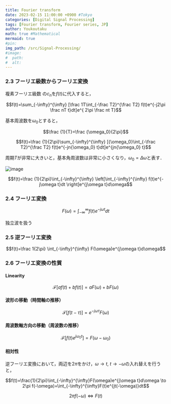 ```yaml
---
title: Fourier transform
date: 2023-02-15 11:00:00 +0900 #Tokyo
categories: [Digital Signal Processing]
tags: [Fourier transform, Fourier series, JP]
author: Youkoutaku
math: true #Mathematical
mermaid: true
#pin:
img_path: /src/Signal-Processing/
#image:
#  path:
#  alt:
---
```


### 2.3 フーリエ級数からフーリエ変換

複素フーリエ級数 の$c_n$を$f(t)$に代入すると，

$$f(t)=\sum_{-\infty}^{\infty} [\frac 1T\int_{-\frac T2}^{\frac T2} f(t)e^{-j2\pi \frac nT t}dt]e^{ 2\pi \frac nt T}$$

基本周波数を$\omega_0$とすると，

$$\frac {1}{T}=\frac {\omega_0}{2\pi}$$

$$f(t)=\frac {1}{2\pi}\sum_{-\infty}^{\infty} [{\omega_0}\int_{-\frac T2}^{\frac T2} f(t)e^{-jn{\omega_0} t}dt]e^{jn{\omega_0} t}$$

周期$T$が非常に大きいと，基本角周波数は非常に小さくなり，$\omega_0= {\Delta} \omega$と表す．

![image](20230210212523.png)

$$f(t)=\frac {1}{2\pi}\int_{-\infty}^{\infty} \left[\int_{-\infty}^{\infty} f(t)e^{-j\omega t}dt \right]e^{j\omega t}d\omega$$

### 2.4 フーリエ変換

$$F(\omega)=\int_{-\infty}^{\infty} f(t)e^{-j\omega t}dt$$

独立波を扱う

### 2.5 逆フーリエ変換

$$f(t)=\frac 1{2\pi} \int_{-\infty}^{\infty} F(\omega)e^{j\omega t}d\omega$$

### 2.6 フーリエ変換の性質

#### Linearity

$$\mathcal{F}[af(t)+bf(t)]=aF(\omega)+bF(\omega)$$

#### 波形の移動（時間軸の推移）

$$\mathcal{F}[f(t-\tau)]=e^{-j\omega\tau}F(\omega)$$

#### 周波数軸方向の移動（周波数の推移）

$$\mathcal{F}[f(t)e^{j\omega_0t}]=F(\omega-\omega_0)$$

#### 相対性

逆フーリエ変換において，両辺を$2\pi$をかけ，$\omega\to t$, $t\to-\omega$の入れ替えを行うと，

$$f(t)=\frac{1}{2\pi}\int_{-\infty}^{\infty}F(\omega)e^{j\omega t}d\omega \to 2\pi f(-\omega)=\int_{-\infty}^{\infty}F(t)e^{jt(-\omega)}dt$$

$$2\pi f(-\omega) \iff F(t)$$
